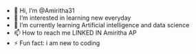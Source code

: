 - 👋 Hi, I’m @Amiritha31
- 👀 I’m interested in learning new everyday
- 🌱 I’m currently learning Artificial intelligence and data science
- 📫 How to reach me LINKED IN Amiritha AP
- ⚡ Fun fact: i am new to coding

<!---
Amiritha31/Amiritha31 is a ✨ special ✨ repository because its `README.md` (this file) appears on your GitHub profile.
You can click the Preview link to take a look at your changes.
--->
